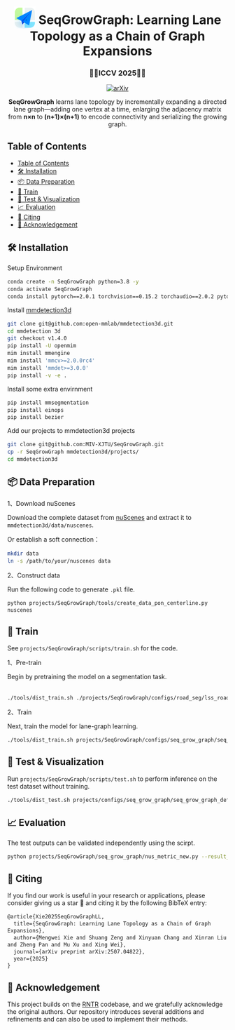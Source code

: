 <div align="center">
<a id="readme-top"></a>
<h1> <img src="assets/logo.png" style="vertical-align: -10px;" :height="50px" width="50px"> SeqGrowGraph: Learning Lane Topology as a Chain of Graph Expansions </h1>
<h3 align="center"><strong>🎉🎉ICCV 2025🎉🎉</strong></h3>

<a href="https://arxiv.org/pdf/2507.04822"><img src='https://img.shields.io/badge/arXiv-Paper-red?logo=arxiv&logoColor=white' alt='arXiv'></a>



**SeqGrowGraph**  learns lane topology by incrementally expanding a directed lane graph—adding one vertex at a time, enlarging the adjacency matrix from **n×n** to **(n+1)×(n+1)** to encode connectivity and serializing the growing graph.



</div>

## Table of Contents
- [Table of Contents](#table-of-contents)
- [🛠️ Installation](#️-installation)
- [📦 Data Preparation](#-data-preparation)
- [🚀 Train](#-train)
- [🎯 Test \& Visualization](#-test--visualization)
- [📈 Evaluation](#-evaluation)
- [📜 Citing](#-citing)
- [🙏 Acknowledgement](#-acknowledgement)


## 🛠️ Installation

Setup Environment
```bash
conda create -n SeqGrowGraph python=3.8 -y
conda activate SeqGrowGraph
conda install pytorch==2.0.1 torchvision==0.15.2 torchaudio==2.0.2 pytorch-cuda=11.7 -c pytorch -c nvidia
```
Install [mmdetection3d](https://github.com/open-mmlab/mmdetection3d) 
```bash
git clone git@github.com:open-mmlab/mmdetection3d.git
cd mmdetection 3d
git checkout v1.4.0
pip install -U openmim
mim install mmengine
mim install 'mmcv>=2.0.0rc4'
mim install 'mmdet>=3.0.0'
pip install -v -e .
```
Install some extra envirnment
```bash
pip install mmsegmentation
pip install einops
pip install bezier
```
Add our projects to mmdetection3d projects
```bash
git clone git@github.com:MIV-XJTU/SeqGrowGraph.git
cp -r SeqGrowGraph mmdetection3d/projects/
cd mmdetection3d
```

## 📦 Data Preparation

1、Download nuScenes

Download the complete dataset from [nuScenes](https://www.nuscenes.org/nuscenes#download) and extract it to `mmdetection3d/data/nuscenes`.

Or establish a soft connection：

```bash
mkdir data
ln -s /path/to/your/nuscenes data
```


2、Construct data

Run the following code to generate `.pkl` file.
```
python projects/SeqGrowGraph/tools/create_data_pon_centerline.py nuscenes
```


## 🚀 Train
See `projects/SeqGrowGraph/scripts/train.sh` for the code.

1、Pre-train

Begin by pretraining the model on a segmentation task.
```bash

./tools/dist_train.sh ./projects/SeqGrowGraph/configs/road_seg/lss_roadseg_48x32_b4x8_resnet_adam_24e.py $GPU_NUM

```

2、Train

Next, train the model for lane-graph learning.
```bash
./tools/dist_train.sh projects/SeqGrowGraph/configs/seq_grow_graph/seq_grow_graph_default.py $GPU_NUM
```

## 🎯 Test & Visualization
Run  `projects/SeqGrowGraph/scripts/test.sh` to perform inference on the test dataset without training.

```bash
./tools/dist_test.sh projects/configs/seq_grow_graph/seq_grow_graph_default.py /path/to/your/checkpoint $GPU_NUM
```

## 📈 Evaluation
The test outputs can be validated independently using the scirpt.
```bash
python projects/SeqGrowGraph/seq_grow_graph/nus_metric_new.py --result_path /path/to/your/checkpoint
```




## 📜 Citing

If you find our work is useful in your research or applications, please consider giving us a star 🌟 and citing it by the following BibTeX entry:

```
@article{Xie2025SeqGrowGraphLL,
  title={SeqGrowGraph: Learning Lane Topology as a Chain of Graph Expansions},
  author={Mengwei Xie and Shuang Zeng and Xinyuan Chang and Xinran Liu and Zheng Pan and Mu Xu and Xing Wei},
  journal={arXiv preprint arXiv:2507.04822},
  year={2025}
}
```

## 🙏 Acknowledgement

This project builds on the [RNTR](https://github.com/fudan-zvg/RoadNet) codebase, and we gratefully acknowledge the original authors. Our repository introduces several additions and refinements and can also be used to implement their methods.
